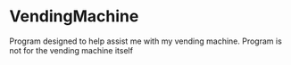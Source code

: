 # VendingMachine
Program designed to help assist me with my vending machine. Program is not for the vending machine itself
